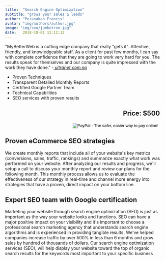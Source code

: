 ```yaml
---
title:  "Search Engine Optimization"
subtitle: "grows your sales & leads"
author: "Peranakan Francis"
avatar: "img/authors/author.jpg"
image: "img/seo/jumbotron.jpg"
date:   2018-10-01 12:12:12
---
```


"MyBetterWeb is a cutting edge company that really "gets it". Attentive, friendly, and knowledgeable staff. As a client for past few months, I can say with complete confidence that they are going to work very hard for you. The results speak for themselves and our company is quite impressed with the work they have done." -<a href="https://ultranet.netlify.com/" target="_blank"><i> ultranet.com.np</i></a>

- Proven Techniques
- Transparent Detailed Monthly Reports
- Certified Google Partner Team
- Technical Capabilities
- SEO services with proven results

<div style="text-align: right">
<h2>Price: $500</h2></div>
<div align="right">
<form action="https://www.paypal.com/cgi-bin/webscr" method="post" target="_top">
<input type="hidden" name="cmd" value="_s-xclick">
<input type="hidden" name="hosted_button_id" value="ZST86TN94D2AG">
<input type="image" src="https://www.paypalobjects.com/en_US/i/btn/btn_buynowCC_LG.gif" border="0" name="submit" alt="PayPal - The safer, easier way to pay online!">
<img alt="" border="0" src="https://www.paypalobjects.com/en_US/i/scr/pixel.gif" width="1" height="1">
</form>
</div>

## Proven eCommerce SEO strategies
We create monthly reports that include all of your website's key metrics (conversions, sales, traffic, rankings) and summarize exactly what work was performed on your website. After analyzing our results and progress, we'll setup a call to discuss your monthly report and review our plans for the following month. This monthly process allows us to evaluate the effectiveness of our strategy in real-time and channel more energy into strategies that have a proven, direct impact on your bottom line.

## Expert SEO team with Google certification
Marketing your website through search engine optimization (SEO) is just as important as the way your website looks and functions. SEO can have a major positive impact on your visibility and it's important to choose a professional search marketing agency that understands search engine algorithms and is experienced in providing tangible results. We've helped companies increase traffic by over 500% in less than 6 months and grow sales by hundred of thousands of dollars. Our search engine optimization services (SEO), will help display your website toward the top of organic search results for the keywords most important to your specific business
